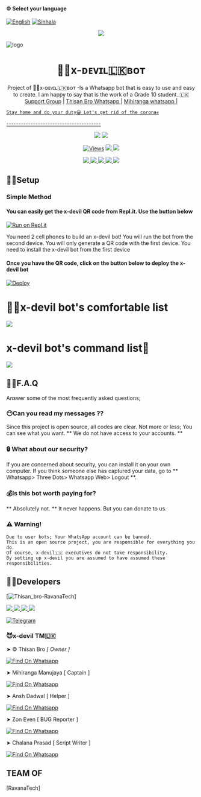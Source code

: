 #### © Select your language
  [![English](https://img.shields.io/badge/Select-English-red.svg)](https://github.com/Thisan01/x-devil-2.0/blob/main/README.md)
  [![Sinhala](https://img.shields.io/badge/Select-Sinhala-green.svg)](https://github.com/Thisan01/x-devil-2.0/blob/main/README-Sl.md)

</p>
             
<p align="center">
  <img src="https://readme-typing-svg.herokuapp.com/?lines=Welcome+to+X-devil+bot&font=Fira%20Code&center=true&width=380&height=50">
</p>

![logo](https://telegra.ph/file/751bab3a465bbe2500948.jpg)
<h1 align="center"><b> 👨‍💻x-ᴅᴇᴠɪʟ🇱🇰ʙᴏᴛ </b></h1>


<p align="center">
    Project of  👨‍💻x-ᴅᴇᴠɪʟ🇱🇰ʙᴏᴛ -Is a Whatsapp bot that is easy to use and easy to create. I am happy to say that is the work of a Grade 10 student..🇱🇰 
        <a href="https://chat.whatsapp.com/IfrEWJ30nUd3Cbi3uIvtIb">Support Group</a> |
        <a href="https://Wa.me/+94 74 032 5068">Thisan Bro Whatsapp </a> |
        <a href="https://Wa.me/+94 766816809"> Mihiranga whatsapp |
        
    Stay home and do your duty😀 Let's get rid of the corona✊
</p>
---------------------------------------
<p align="center">
  <a href="https://github.com/Thisan01/x-devil-2.0">
    <img src="https://img.shields.io/docker/pulls/fusuf/whatsasena?style=flat-square"/></a>
  
  </a>
  <a href="https://github.com/Thisan01/x-devil-2.0">
    <img src="https://img.shields.io/docker/image-size/fusuf/whatsasena?style=flat-square">
    
  </a>
</p>

<p align="center">
  <a href="https://github.com/Thisan01/x-devil-2.0">
    <img src="https://hits.seeyoufarm.com/api/count/incr/badge.svg?url=https%3A%2F%2Fgithub.com%2FThisan01%2Fx-devil-2.0&count_bg=%2379C83D&title_bg=%23555555&icon=gitpod.svg&icon_color=%23E7E7E7&title=Views&edge_flat=false" alt="Views"/></a>
  
  </a>
  <a href="https://github.com/Thisan01/x-devil-2.0/fork">
    <img src="https://img.shields.io/github/forks/Thisan01/x-devil-2.0?label=Fork&style=social">
    
  </a>
  <a href="https://github.com/Thisan01/x-devil-2.0/stargazers">
    <img src="https://img.shields.io/github/stars/Thisan01/x-devil-2.0?style=social">
  </a>
</p>

<p align="center">
  <a href="https://github.com/Thisan01/x-devil-2.0">
    <img src="https://img.shields.io/github/repo-size/phaticusthiccy/WhatsAsenaDuplicated?color=purple&label=Repo%20Boyutu&style=plastic">

  </a>
  <a href="https://github.com/phaticusthiccy/WhatsAsenaDuplicated/blob/master/LICENSE">
    <img src="https://img.shields.io/github/license/phaticusthiccy/WhatsAsenaDuplicated?color=purple&label=License&style=plastic">

  </a>
  <a href="https://github.com/phaticusthiccy/WhatsAsenaDuplicated">
    <img src="https://img.shields.io/github/languages/top/phaticusthiccy/WhatsAsenaDuplicated?color=purple&label=Javascript&style=plastic">

  </a>
  <a href="https://github.com/phaticusthiccy">
    <img src="https://img.shields.io/static/v1?label=Author&message=devil%20X&color=purple&style=plastic">

  </a>
  <a href="https://wa.me/+94 74 032 5068">
    <img src="https://img.shields.io/badge/Contact%20Me%20On%20Whatsapp-Ravanatech%20AX%20-purple&style=plastic">

  </a>
</p>

## 👨‍🔧Setup 

### Simple Method

#### You can easily get the x-devil QR code from Repl.it. Use the button below
[![Run on Repl.it](https://repl.it/badge/github/quiec/whatsasena)](https://replit.com/@Thisan01/DevilWA-XQR-1?v=1)

You need 2 cell phones to build an x-devil bot!
You will run the bot from the second device.
You will only generate a QR code with the first device.
You need to install the x-devil bot from the first device

#### Once you have the QR code, click on the button below to deploy the x-devil bot
[![Deploy](https://www.herokucdn.com/deploy/button.svg)](https://heroku.com/deploy?template=https://github.com/Thisan01/x-devil-2.0)


# 👨‍💻x-devil bot's comfortable list

<a href="https://gist.github.com/Thisan01/bad9de1bfc8143c7ba272adb75984c53">
    <img src="https://img.shields.io/badge/Click%20here-purple&style=plastic">
  
  </a>

# x-devil bot's command list🤖

<a href="https://gist.github.com/Thisan01/fa204eb01573f71391686a0a664fc8d2">
    <img src="https://img.shields.io/badge/Click%20here-purple&style=plastic">

  </a>

## 👨‍💻F.A.Q
Answer some of the most frequently asked questions;

### 😶Can you read my messages ??
Since this project is open source, all codes are clear. Not more or less; You can see what you want. ** We do not have access to your accounts. **

### 🔒 What about our security?
If you are concerned about security, you can install it on your own computer. If you think someone else has captured your data, go to ** Whatsapp> Three Dots> Whatsapp Web> Logout **.

### 💰Is this bot worth paying for? 
** Absolutely not. ** It never happens. But you can donate to us.

### ⚠️ Warning! 
```
Due to user bots; Your WhatsApp account can be banned.
This is an open source project, you are responsible for everything you do.
Of course, x-devil🇱🇰 executives do not take responsibility.
By setting up x-devil you are assumed to have assumed these responsibilities.
```

## 👨‍🔧Developers

[![Thisan_bro-RavanaTech](https://github.com/Thisan01.png?size=100)]

<a href="https://Wa.me/+94 74 032 5068">
    <img src="https://img.shields.io/badge/FindOn%20whatsapp-purple&style=plastic">
  
  </a>

<a href="https://Wa.me/+94766816809">
    <img src="https://img.shields.io/badge/FindOn%20Whatsapp-purple&style=plastic">
  
  </a>

<a href="https://Wa.me/+1 (501) 289-4376">
    <img src="https://img.shields.io/badge/FindOn%20Whatsapp-purple&style=plastic">
  
  </a>

<a href="https://Wa.me/+94 76 309 5029">
    <img src="https://img.shields.io/badge/FindOn%20Whatsapp-purple&style=plastic">
  
  </a>

[![Telegram](https://img.shields.io/badge/FindOn-Telegram-green.svg)](https://t.me/@Thisan01)
  
### 😈x-devil TM🇱🇰

➤ © Thisan Bro *[ Owner ]*

[![Find On Whatsapp ](https://img.shields.io/badge/Findon-whatsapp-red.svg)](https://Wa.me/+94740325068)


➤ Mihiranga Manujaya  [ Captain  ]

[![Find On Whatsapp ](https://img.shields.io/badge/Findon-Telegram-blue.svg)](https://Wa.me/t.me/+94766816809)

➤ Ansh Dadwal     [ Helper ]

[![Find On Whatsapp ](https://img.shields.io/badge/Findon-whatsapp-blue.svg)](https://Wa.me/+918556801792)

➤ Zon Even   [  BUG Reporter  ]

[![Find On Whatsapp ](https://img.shields.io/badge/Findon-whatsapp-blue.svg)](https://Wa.me/+1(501)289-4376)

➤ Chalana Prasad  [ Script Writer ]

[![Find On Whatsapp ](https://img.shields.io/badge/Findon-whatsapp-blue.svg)](https://Wa.me/+94763095029)
 

## TEAM OF
[RavanaTech]
